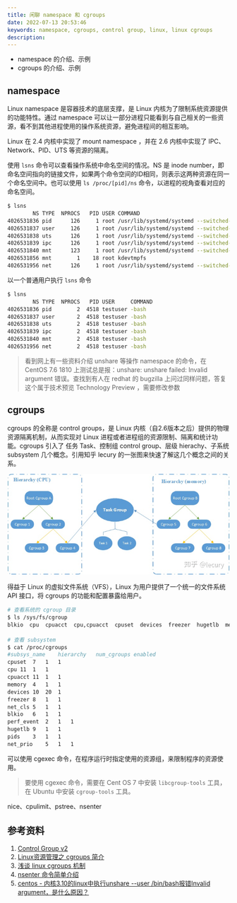 ```yaml
---
title: 闲聊 namespace 和 cgroups
date: 2022-07-13 20:53:46
keywords: namespace, cgroups, control group, linux, linux cgroups
description:
---
```


* namespace 的介绍、示例
* cgroups 的介绍、示例

## namespace

Linux namespace 是容器技术的底层支撑，是 Linux 内核为了限制系统资源提供的功能特性。通过 namespace 可以让一部分进程只能看到与自己相关的一些资源，看不到其他进程使用的操作系统资源，避免进程间的相互影响。

Linux 在 2.4 内核中实现了 mount namespace ，并在 2.6 内核中实现了 IPC、Network、PID、UTS 等资源的隔离。

使用 `lsns` 命令可以查看操作系统中命名空间的情况。NS 是 inode number，即命名空间指向的链接文件，如果两个命令空间的ID相同，则表示这两种资源在同一个命名空间中。也可以使用 `ls /proc/[pid]/ns` 命令，以进程的视角查看对应的命名空间。

```sh
$ lsns
        NS TYPE  NPROCS   PID USER COMMAND
4026531836 pid      126     1 root /usr/lib/systemd/systemd --switched-root --system --deserialize 22
4026531837 user     126     1 root /usr/lib/systemd/systemd --switched-root --system --deserialize 22
4026531838 uts      126     1 root /usr/lib/systemd/systemd --switched-root --system --deserialize 22
4026531839 ipc      126     1 root /usr/lib/systemd/systemd --switched-root --system --deserialize 22
4026531840 mnt      123     1 root /usr/lib/systemd/systemd --switched-root --system --deserialize 22
4026531856 mnt        1    18 root kdevtmpfs
4026531956 net      126     1 root /usr/lib/systemd/systemd --switched-root --system --deserialize 22

```

 以一个普通用户执行 `lsns` 命令

```sh
$ lsns
        NS TYPE  NPROCS   PID USER     COMMAND
4026531836 pid        2  4518 testuser -bash
4026531837 user       2  4518 testuser -bash
4026531838 uts        2  4518 testuser -bash
4026531839 ipc        2  4518 testuser -bash
4026531840 mnt        2  4518 testuser -bash
4026531956 net        2  4518 testuser -bash

```

> 看到网上有一些资料介绍 unshare 等操作 namespace 的命令，在 CentOS 7.6 1810 上测试总是报：unshare: unshare failed: Invalid argument 错误。查找到有人在 redhat 的 bugzilla 上问过同样问题，答复这个属于技术预览 Technology Preview ，需要修改参数

## cgroups

cgroups 的全称是 control groups，是 Linux 内核（自2.6版本之后）提供的物理资源隔离机制，从而实现对 Linux 进程或者进程组的资源限制、隔离和统计功能。cgroups 引入了 任务 Task、控制组 control group、层级 hierachy、子系统 subsystem 几个概念。引用知乎 lecury 的一张图来快速了解这几个概念之间的关系。

![img](20220713-linux-cgroups/v2-206ab019ab2d93cd771b545914c0e6ea_1440w.jpg)

得益于 Linux 的虚拟文件系统（VFS），Linux 为用户提供了一个统一的文件系统 API 接口，将 cgroups 的功能和配置暴露给用户。

```sh
# 查看系统的 cgroup 目录
$ ls /sys/fs/cgroup
blkio  cpu  cpuacct  cpu,cpuacct  cpuset  devices  freezer  hugetlb  memory  net_cls  net_cls,net_prio  net_prio  perf_event  pids  systemd

# 查看 subsystem
$ cat /proc/cgroups 
#subsys_name	hierarchy	num_cgroups	enabled
cpuset	7	1	1
cpu	11	1	1
cpuacct	11	1	1
memory	4	1	1
devices	10	20	1
freezer	8	1	1
net_cls	5	1	1
blkio	6	1	1
perf_event	2	1	1
hugetlb	9	1	1
pids	3	1	1
net_prio	5	1	1
```

可以使用 cgexec 命令，在程序运行时指定使用的资源组，来限制程序的资源使用。

> 要使用 cgexec 命令，需要在 Cent OS 7 中安装 `libcgroup-tools` 工具，在 Ubuntu 中安装 `cgroup-tools` 工具。

nice、cpulimit、pstree、nsenter

## 参考资料

1. [Control Group v2](https://www.kernel.org/doc/html/latest/admin-guide/cgroup-v2.html)
2. [Linux资源管理之 cgroups 简介](https://tech.meituan.com/2015/03/31/cgroups.html)
3. [浅谈 linux cgroups 机制](https://zhuanlan.zhihu.com/p/81668069)
4. [nsenter 命令简单介绍](https://blog.csdn.net/qq_35745940/article/details/119900634)
5. [centos - 内核3.10的linux中执行unshare --user /bin/bash报错Invalid argument，是什么原因？](https://www.it1352.com/695828.html)
